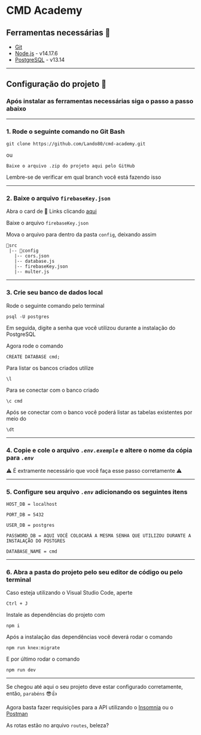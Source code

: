 # CMD Academy

## Ferramentas necessárias 🔧

- [Git](https://git-scm.com/downloads)
- [Node.js](https://nodejs.org/en/) - v14.17.6
- [PostgreSQL](https://www.enterprisedb.com/downloads/postgres-postgresql-downloads) - v13.14

---

## Configuração do projeto 📜

### Após instalar as ferramentas necessárias siga o passo a passo abaixo

---

### 1. Rode o seguinte comando no Git Bash

    git clone https://github.com/Lando80/cmd-academy.git

ou

    Baixe o arquivo .zip do projeto aqui pelo GitHub

Lembre-se de verificar em qual branch você está fazendo isso

---

### 2. Baixe o arquivo `firebaseKey.json`

Abra o card de 🔗 Links clicando [aqui](https://trello.com/c/ymqOXQ11)

Baixe o arquivo `firebaseKey.json`

Mova o arquivo para dentro da pasta `config`, deixando assim

    📁src
     |-- 📁config
       |-- cors.json
       |-- database.js
       |-- firebaseKey.json
       |-- multer.js

---

### 3. Crie seu banco de dados local

Rode o seguinte comando pelo terminal

    psql -U postgres

Em seguida, digite a senha que você utilizou durante a instalação do PostgreSQL

Agora rode o comando

    CREATE DATABASE cmd;

Para listar os bancos criados utilize

    \l

Para se conectar com o banco criado

    \c cmd

Após se conectar com o banco você poderá listar as tabelas existentes por meio do

    \dt

---

### 4. Copie e cole o arquivo _`.env.exemple`_ e altere o nome da cópia para _`.env`_

⚠ É extramente necessário que você faça esse passo
corretamente ⚠

---

### 5. Configure seu arquivo _`.env`_ adicionando os seguintes itens

    HOST_DB = localhost

    PORT_DB = 5432

    USER_DB = postgres

    PASSWORD_DB = AQUI VOCÊ COLOCARÁ A MESMA SENHA QUE UTILIZOU DURANTE A INSTALAÇÃO DO POSTGRES

    DATABASE_NAME = cmd

---

### 6. Abra a pasta do projeto pelo seu editor de código ou pelo terminal

Caso esteja utilizando o Visual Studio Code, aperte

    Ctrl + J

Instale as dependências do projeto com

    npm i

Após a instalação das dependências você deverá rodar o comando

    npm run knex:migrate

E por último rodar o comando

    npm run dev

---

Se chegou até aqui o seu projeto deve estar configurado corretamente, então, `parabéns` 😎👍

Agora basta fazer requisições para a API utilizando o [Insomnia](https://insomnia.rest/download) ou o [Postman](https://www.postman.com/downloads/)

As rotas estão no arquivo `routes`, beleza?
